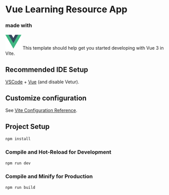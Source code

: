 # Vue Learning Resource App

### made with
<div style="display: inline">
<img src="src/assets/imgs/logo-vue.png" width="50" style="margin-right: 20px>
<img src="src/assets/imgs/logo-tailwind.png" width="50">
</div>
This template should help get you started developing with Vue 3 in Vite.

## Recommended IDE Setup

[VSCode](https://code.visualstudio.com/) + [Vue](https://marketplace.visualstudio.com/items?itemName=Vue.volar) (and disable Vetur).

## Customize configuration

See [Vite Configuration Reference](https://vite.dev/config/).

## Project Setup

```sh
npm install
```

### Compile and Hot-Reload for Development

```sh
npm run dev
```

### Compile and Minify for Production

```sh
npm run build
```

